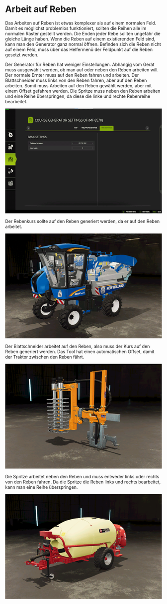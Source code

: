 # Arbeit auf Reben


Das Arbeiten auf Reben ist etwas komplexer als auf einem normalen Feld.
Damit es möglichst problemlos funktioniert, sollten die Reihen alle im normalen Raster gestellt werden.
Die Enden jeder Rebe sollten ungefähr die gleiche Länge haben.
Wenn die Reben auf einem existierenden Feld sind, kann man den Generator ganz normal öffnen.
Befinden sich die Reben nicht auf einem Feld, muss über das Helfermenü der Feldpunkt auf die Reben gesetzt werden.



Der Generator für Reben hat weniger Einstellungen.
Abhängig vom Gerät muss ausgewählt werden, ob man auf oder neben den Reben arbeiten will.
Der normale Ernter muss auf den Reben fahren und arbeiten.
Der Blattschneider muss links von den Reben fahren, aber auf den Reben arbeiten. Somit muss Arbeiten auf den Reben gewählt werden,
aber mit einem Offset gefahren werden.
Die Spritze muss neben den Reben arbeiten und eine Reihe überspringen, da diese die linke und rechte Rebenreihe bearbeitet.


![Image](/translation_data/vineworkgen_0_0_765_510.png)


Der Rebenkurs sollte auf den Reben generiert werden, da er auf den Reben arbeitet.


![Image](/translation_data/vineworkharvest_0_0_765_510.png)


Der Blattschneider arbeitet auf den Reben, also muss der Kurs auf den Reben generiert werden.
Das Tool hat einen automatischen Offset, damit der Traktor zwischen den Reben fährt.


![Image](/translation_data/vineworkpruner_0_0_765_510.png)


Die Spritze arbeitet neben den Reben und muss entweder links oder rechts von den Reben fahren.
Da die Spritze die Reben links und rechts bearbeitet, kann man eine Reihe überspringen.


![Image](/translation_data/vineworkspray_0_0_765_510.png)

